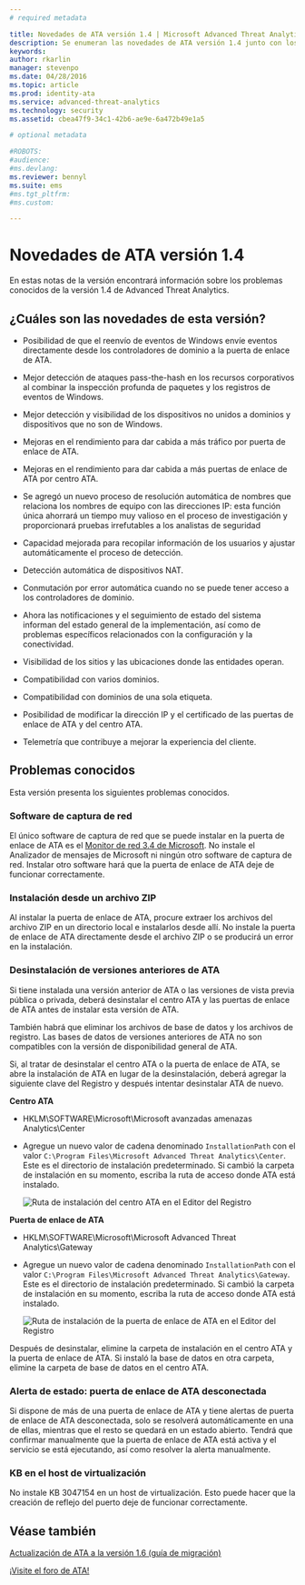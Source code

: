 ```yaml
---
# required metadata

title: Novedades de ATA versión 1.4 | Microsoft Advanced Threat Analytics
description: Se enumeran las novedades de ATA versión 1.4 junto con los problemas conocidos
keywords:
author: rkarlin
manager: stevenpo
ms.date: 04/28/2016
ms.topic: article
ms.prod: identity-ata
ms.service: advanced-threat-analytics
ms.technology: security
ms.assetid: cbea47f9-34c1-42b6-ae9e-6a472b49e1a5

# optional metadata

#ROBOTS:
#audience:
#ms.devlang:
ms.reviewer: bennyl
ms.suite: ems
#ms.tgt_pltfrm:
#ms.custom:

---
```


# Novedades de ATA versión 1.4
En estas notas de la versión encontrará información sobre los problemas conocidos de la versión 1.4 de Advanced Threat Analytics.

## ¿Cuáles son las novedades de esta versión?

-   Posibilidad de que el reenvío de eventos de Windows envíe eventos directamente desde los controladores de dominio a la puerta de enlace de ATA.

-   Mejor detección de ataques pass-the-hash en los recursos corporativos al combinar la inspección profunda de paquetes y los registros de eventos de Windows.

-   Mejor detección y visibilidad de los dispositivos no unidos a dominios y dispositivos que no son de Windows.

-   Mejoras en el rendimiento para dar cabida a más tráfico por puerta de enlace de ATA.

-   Mejoras en el rendimiento para dar cabida a más puertas de enlace de ATA por centro ATA.

-   Se agregó un nuevo proceso de resolución automática de nombres que relaciona los nombres de equipo con las direcciones IP: esta función única ahorrará un tiempo muy valioso en el proceso de investigación y proporcionará pruebas irrefutables a los analistas de seguridad

-   Capacidad mejorada para recopilar información de los usuarios y ajustar automáticamente el proceso de detección.

-   Detección automática de dispositivos NAT.

-   Conmutación por error automática cuando no se puede tener acceso a los controladores de dominio.

-   Ahora las notificaciones y el seguimiento de estado del sistema informan del estado general de la implementación, así como de problemas específicos relacionados con la configuración y la conectividad.

-   Visibilidad de los sitios y las ubicaciones donde las entidades operan.

-   Compatibilidad con varios dominios.

-   Compatibilidad con dominios de una sola etiqueta.

-   Posibilidad de modificar la dirección IP y el certificado de las puertas de enlace de ATA y del centro ATA.

-   Telemetría que contribuye a mejorar la experiencia del cliente.

## Problemas conocidos
Esta versión presenta los siguientes problemas conocidos.

### Software de captura de red
El único software de captura de red que se puede instalar en la puerta de enlace de ATA es el [Monitor de red 3.4 de Microsoft](http://www.microsoft.com/en-us/download/details.aspx?id=4865). No instale el Analizador de mensajes de Microsoft ni ningún otro software de captura de red. Instalar otro software hará que la puerta de enlace de ATA deje de funcionar correctamente.

### Instalación desde un archivo ZIP
Al instalar la puerta de enlace de ATA, procure extraer los archivos del archivo ZIP en un directorio local e instalarlos desde allí. No instale la puerta de enlace de ATA directamente desde el archivo ZIP o se producirá un error en la instalación.

### Desinstalación de versiones anteriores de ATA
Si tiene instalada una versión anterior de ATA o las versiones de vista previa pública o privada, deberá desinstalar el centro ATA y las puertas de enlace de ATA antes de instalar esta versión de ATA.

También habrá que eliminar los archivos de base de datos y los archivos de registro. Las bases de datos de versiones anteriores de ATA no son compatibles con la versión de disponibilidad general de ATA.

Si, al tratar de desinstalar el centro ATA o la puerta de enlace de ATA, se abre la instalación de ATA en lugar de la desinstalación, deberá agregar la siguiente clave del Registro y después intentar desinstalar ATA de nuevo.

**Centro ATA**

-   HKLM\SOFTWARE\Microsoft\Microsoft avanzadas amenazas Analytics\Center

-   Agregue un nuevo valor de cadena denominado `InstallationPath` con el valor `C:\Program Files\Microsoft Advanced Threat Analytics\Center`. Este es el directorio de instalación predeterminado. Si cambió la carpeta de instalación en su momento, escriba la ruta de acceso donde ATA está instalado.

    ![Ruta de instalación del centro ATA en el Editor del Registro](media/ATA-uninstall-center-bug.jpg)

**Puerta de enlace de ATA**

-   HKLM\SOFTWARE\Microsoft\Microsoft Advanced Threat Analytics\Gateway

-   Agregue un nuevo valor de cadena denominado `InstallationPath` con el valor `C:\Program Files\Microsoft Advanced Threat Analytics\Gateway`. Este es el directorio de instalación predeterminado.  Si cambió la carpeta de instalación en su momento, escriba la ruta de acceso donde ATA está instalado.

    ![Ruta de instalación de la puerta de enlace de ATA en el Editor del Registro](media/ATA-GW-uninstall-bug.jpg)

Después de desinstalar, elimine la carpeta de instalación en el centro ATA y la puerta de enlace de ATA.  Si instaló la base de datos en otra carpeta, elimine la carpeta de base de datos en el centro ATA.

### Alerta de estado: puerta de enlace de ATA desconectada
Si dispone de más de una puerta de enlace de ATA y tiene alertas de puerta de enlace de ATA desconectada, solo se resolverá automáticamente en una de ellas, mientras que el resto se quedará en un estado abierto. Tendrá que confirmar manualmente que la puerta de enlace de ATA está activa y el servicio se está ejecutando, así como resolver la alerta manualmente.

### KB en el host de virtualización
No instale KB 3047154 en un host de virtualización. Esto puede hacer que la creación de reflejo del puerto deje de funcionar correctamente.

## Véase también

[Actualización de ATA a la versión 1.6 (guía de migración)](ata-update-1.6-migration-guide.md)

[¡Visite el foro de ATA!](https://social.technet.microsoft.com/Forums/security/en-US/home?forum=mata)

<!--HONumber=May16_HO3-->


